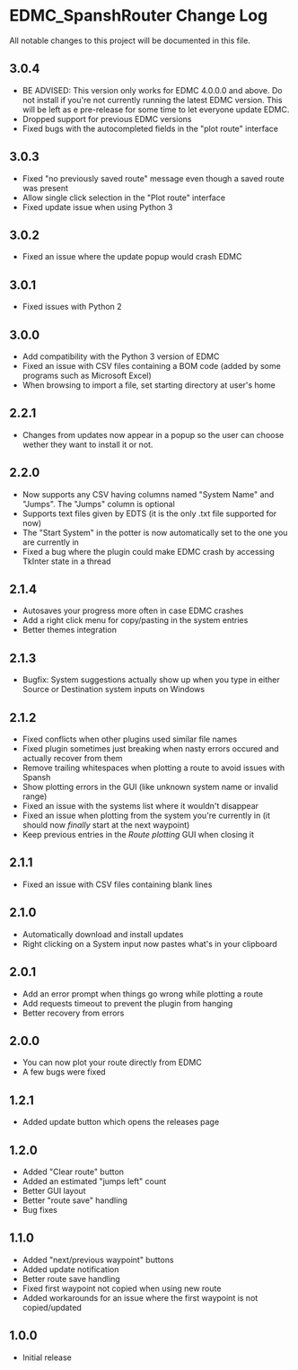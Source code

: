 # EDMC_SpanshRouter Change Log

All notable changes to this project will be documented in this file.

## 3.0.4

- BE ADVISED: This version only works for EDMC 4.0.0.0 and above. Do not install if you're not currently running the latest EDMC version. This will be left as e pre-release for some time to let everyone update EDMC.
- Dropped support for previous EDMC versions
- Fixed bugs with the autocompleted fields in the "plot route" interface

## 3.0.3

- Fixed "no previously saved route" message even though a saved route was present
- Allow single click selection in the "Plot route" interface
- Fixed update issue when using Python 3

## 3.0.2

- Fixed an issue where the update popup would crash EDMC

## 3.0.1

- Fixed issues with Python 2

## 3.0.0

- Add compatibility with the Python 3 version of EDMC
- Fixed an issue with CSV files containing a BOM code (added by some programs such as Microsoft Excel)
- When browsing to import a file, set starting directory at user's home

## 2.2.1

- Changes from updates now appear in a popup so the user can choose wether they want to install it or not.

## 2.2.0

- Now supports any CSV having columns named "System Name" and "Jumps". The "Jumps" column is optional
- Supports text files given by EDTS (it is the only .txt file supported for now)
- The "Start System" in the potter is now automatically set to the one you are currently in
- Fixed a bug where the plugin could make EDMC crash by accessing TkInter state in a thread

## 2.1.4

- Autosaves your progress more often in case EDMC crashes
- Add a right click menu for copy/pasting in the system entries
- Better themes integration

## 2.1.3

- Bugfix: System suggestions actually show up when you type in either Source or Destination system inputs on Windows

## 2.1.2

- Fixed conflicts when other plugins used similar file names
- Fixed plugin sometimes just breaking when nasty errors occured and actually recover from them
- Remove trailing whitespaces when plotting a route to avoid issues with Spansh
- Show plotting errors in the GUI (like unknown system name or invalid range)
- Fixed an issue with the systems list where it wouldn't disappear
- Fixed an issue when plotting from the system you're currently in (it should now *finally* start at the next waypoint)
- Keep previous entries in the *Route plotting* GUI when closing it

## 2.1.1

- Fixed an issue with CSV files containing blank lines

## 2.1.0

- Automatically download and install updates
- Right clicking on a System input now pastes what's in your clipboard

## 2.0.1

- Add an error prompt when things go wrong while plotting a route
- Add requests timeout to prevent the plugin from hanging
- Better recovery from errors

## 2.0.0

- You can now plot your route directly from EDMC
- A few bugs were fixed

## 1.2.1

- Added update button which opens the releases page

## 1.2.0

- Added "Clear route" button
- Added an estimated "jumps left" count
- Better GUI layout
- Better "route save" handling
- Bug fixes

## 1.1.0

- Added "next/previous waypoint" buttons
- Added update notification
- Better route save handling
- Fixed first waypoint not copied when using new route
- Added workarounds for an issue where the first waypoint is not copied/updated

## 1.0.0

- Initial release
